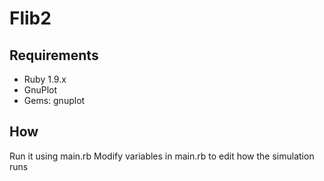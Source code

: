 Flib2
=====

Requirements
------------
* Ruby 1.9.x
* GnuPlot
* Gems: gnuplot

How
---
Run it using main.rb
Modify variables in main.rb to edit how the simulation runs